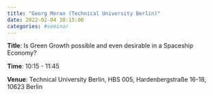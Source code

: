 ```yaml
---
title: "Georg Meran (Technical University Berlin)"
date: 2022-02-04 10:15:00
categories: #seminar
---
```


**Title**: Is Green Growth possible and even desirable in a Spaceship Economy?  

**Time**: 10:15 - 11:45  

**Venue**: Technical University Berlin, HBS 005, Hardenbergstraße 16-18, 10623 Berlin  

